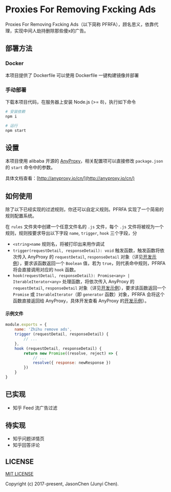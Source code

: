 # Proxies For Removing Fxcking Ads

Proxies For Removing Fxcking Ads（以下简称 PFRFA），顾名思义，依靠代理，实现中间人劫持删除那些傻x的广告。

## 部署方法

### Docker

本项目提供了 Dockerfile 可以使用 Dockerfile 一键构建镜像并部署

### 手动部署

下载本项目代码，在服务器上安装 Node.js (>= 8)，执行如下命令

```bash
# 安装依赖
npm i

# 运行
npm start
```

## 设置

本项目使用 alibaba 开源的 [AnyProxy](https://github.com/alibaba/anyproxy)，相关配置项可以直接修改 `package.json` 的 `start` 命令中的参数。

具体文档查看：[http://anyproxy.io/cn/](http://anyproxy.io/cn/)

## 如何使用

除了以下已经实现的过滤规则，你还可以自定义规则。PFRFA 实现了一个简易的规则配置系统。

在 `rules` 文件夹中创建一个任意文件名的 `.js` 文件，每个 `.js` 文件将被视为一个规则，规则按要求导出以下字段 `name`, `trigger`, `hook` 三个字段，分

- `<string>name` 规则名，将被打印出来用作调试
- `trigger(requestDetail, responseDetail): void` 触发函数，触发函数将依次传入 AnyProxy 的 `requestDetail`, `responseDetail` 对象（详见[开发示例](http://anyproxy.io/cn/#%E5%BC%80%E5%8F%91%E7%A4%BA%E4%BE%8B)），要求该函数返回一个 `Boolean` 值，若为 `true`，则代表命中规则，PFRFA 将会直接调用对应的 `hook` 函数。
- `hook(requestDetail, responseDetail): Promise<any> | IterableIterator<any>` 处理函数，将依次传入 AnyProxy 的 `requestDetail`, `responseDetail` 对象（详见[开发示例](http://anyproxy.io/cn/#%E5%BC%80%E5%8F%91%E7%A4%BA%E4%BE%8B)），要求该函数返回一个 `Promise` 或 `IterableIterator`（即 `generator` 函数）对象，PFRFA 会将这个函数直接返回给 AnyProxy，具体开发查看 AnyProxy 的[开发示例](http://anyproxy.io/cn/#%E5%BC%80%E5%8F%91%E7%A4%BA%E4%BE%8B)）。

#### 示例文件

```javascript
module.exports = {
    name: 'Zhihu remove ads',
    trigger (requestDetail, responseDetail) {
        // ...
    },
    hook (requestDetail, responseDetail) {
        return new Promise((resolve, reject) => {
            // ...
            resolve({ response: newResponse })
        })
    }
}

```

## 已实现

- 知乎 Feed 流广告过滤

## 待实现

- 知乎问题详情页
- 知乎回答评论

## LICENSE

[MIT LICENSE](https://jas0ncn.mit-license.org/)

Copyright (c) 2017-present, JasonChen (Junyi Chen).


